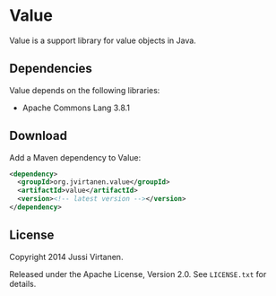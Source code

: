 # Value

Value is a support library for value objects in Java.

## Dependencies

Value depends on the following libraries:

- Apache Commons Lang 3.8.1

## Download

Add a Maven dependency to Value:

```xml
<dependency>
  <groupId>org.jvirtanen.value</groupId>
  <artifactId>value</artifactId>
  <version><!-- latest version --></version>
</dependency>
```

## License

Copyright 2014 Jussi Virtanen.

Released under the Apache License, Version 2.0. See `LICENSE.txt` for details.
